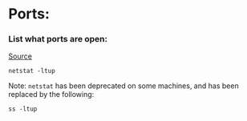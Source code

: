 # Ports:

### List what ports are open:
[Source](https://www.tecmint.com/list-all-running-services-under-systemd-in-linux/)
```
netstat -ltup
```
Note: `netstat` has been deprecated on some machines, and has been replaced by the following:
```
ss -ltup
```

